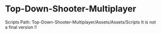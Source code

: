 # Top-Down-Shooter-Multiplayer


Scripts Path:  Top-Down-Shooter-Multiplayer/Assets/Assets/Scripts
It is not a final version !!

